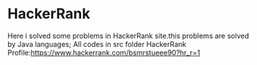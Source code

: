 # HackerRank
Here i solved some problems in HackerRank site.this problems are solved by Java languages; 
All codes in src folder
HackerRank Profile:https://www.hackerrank.com/bsmrstueee90?hr_r=1
